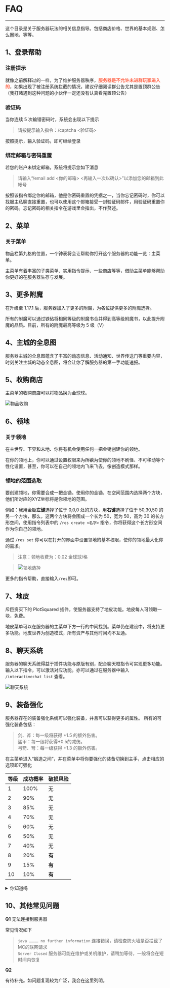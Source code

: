# FAQ
-----
这个目录是关于服务器玩法的相关信息指导。包括商店价格、世界的基本规则、怎么圈地，等等。

## 1、登录帮助
### 注册提示
就像之前解释过的一样，为了维护服务器秩序，<font color="FF6347">**服务器是不允许未进群玩家进入的**</font>，如果出现了被注册系统拦截的情况，建议仔细阅读群公告尤其是置顶群公告（我打赌遇到这种问题的小伙伴一定还没有认真看完置顶公告）
### 验证码
当你连续 5 次输错密码时，系统会出现以下提示

> 请按提示输入指令：/captcha <验证码>

按照提示，输入验证码，即可继续登录
### 绑定邮箱与密码重置
若您的账户未绑定邮箱，系统将提示您如下消息
> 请输入“/email add <你的邮箱> <再输入一次以确认>”以添加您的邮箱到此帐号

按照该指令绑定你的邮箱，他是你密码重置的凭据之一，当你忘记密码时，你可以找服主私聊直接重置，也可以使用这个邮箱接受一封验证码邮件，用验证码重置你的密码。忘记密码的相关指令在游戏里会指出，不作赘述。

## 2、菜单
### 关于菜单
物品栏第九格的位置，一个钟表将会让帮助你打开这个服务器的功能一览：主菜单。

主菜单有着丰富的子类菜单、实用指令提示、一些商店等等，借助主菜单能够帮助你更好的在服务器生存与发展。

## 3、更多附魔

在升级至 1.17.1 后，服务器加入了更多的附魔，为各位提供更多的附魔选择。

所有的附魔可以通过铁砧将相同等级的附魔书合并得到高等级附魔书，以此提升附魔的品质。目前，所有的附魔最高等级为 5 级（V）

## 4、主城的全息图
服务器主城的全息图蕴含了丰富的动态信息、活动通知、世界传送门等重要内容，时刻关注主城的动态全息图，将会让你了解服务器的第一手功能速报。

## 5、收购商店
主菜单的收购商店可以将物品换为金球球。

![物品收购](https://s1.ax1x.com/2022/06/09/XynkVJ.png)

## 6、领地
### 关于领地
在主世界、下界和末地、你将有机会使用任何一把金锄创建你的领地。

在你的领地上，你可以通过设置权限来<del>为所欲为</del>使你的领地不刷怪、不可移动等个性化设置，甚至，你可以在自己的领地内飞来飞去，像创造模式那样。

### 领地的范围选取
要创建领地，你需要合成一把金锄。使用你的金锄，在空间范围内选择两个方块，他们所对应的XYZ坐标将是你领地的范围。

例如：我用金锄**左键**选择了位于 0,0,0 处的方块，用**右键**选择了位于 50,30,50 的另一个方块，那么，这两个方块将会围成一个长为 50，宽为 50，高为 30 的长方形空间，使用指令列表中的 `/res create <名字>` 指令，你将获得这个长方形空间作为你自己的领地。

通过 `/res set` 你可以在打开的界面中设置领地的基本权限，使你的领地最大化你的需求。

> 注意：领地收费为：0.02 金球球/格

> ![领地选择](/images/residenceset.png)

更多的指令帮助，直接输入`/res`即可。

## 7、地皮

斥巨资买下的 PlotSquared 插件，使服务器支持了地皮功能。地皮每人可领取一块，免费。

地皮菜单可以在服务器的主菜单下方一行的中间找到。菜单仍在建设中，将支持更多功能。地皮世界为创造模式，所有资产与其他时间均不互通。

## 8、聊天系统

服务器的聊天系统得益于插件功能与原版有别，配合聊天框指令可实现更多功能。
输入以下指令，可以激活对应功能。亦可以通过在服务器中输入  `/interactivechat list` 查看。

![聊天系统](/images/interactivechat.png)

## 9、装备强化

服务器存在的装备强化系统可以强化装备，并且可以获得更多的属性。
所有的可强化装备包括：
> 剑、斧：每一级将获得 +1.5 的额外伤害。</br>盔甲：每一级将获得+0.5的减伤。</br>弓箭、弩：每一级获得 +1.3 的额外伤害。

在主菜单进入“锻造之间”，并在菜单中将你要强化的装备切换到主手，点击相应的选项即可强化

| 等级 | 成功概率 | 破损风险 |
|----|------|------|
| 1  | 100% | 无    |
| 2  | 90%  | 无    |
| 3  | 85%  | 无    |
| 4  | 70%  | 无    |
| 5  | 60%  | 无    |
| 6  | 50%  | 无    |
| 7  | 40%  | 无    |
| 8  | 20%  | **有**    |
| 9  | 15%  | **有**    |
| 10 | 10%  | **有**    |

<details>
<summary>你知道吗</summary>
如果觉得这种方法过于繁琐，可以在主手持有装备的情况下，使用如下指令进行强化：

```
/qh normal    普通强化
/qh safe      保级强化
/qh success   必定成功强化
```
</details>


## 10、其他常见问题
**Q1** 无法连接到服务器

常见情况如下
> `java ………… no further information`  连接错误，请检查防火墙是否拦截了MC的联网请求</br>
> `Server Closed`  服务器可能在维护或关机维护，请稍加等待，一般将会在短时间内恢复

**Q2** 

有待补充。如问题复现较为广泛，我会在这里列明。
